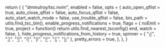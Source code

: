return {
  {
    "dmmulroy/tsc.nvim",
    enabled = false,
    opts = {
      auto_open_qflist = true,
      auto_close_qflist = false,
      auto_focus_qflist = false,
      auto_start_watch_mode = false,
      use_trouble_qflist = false,
      bin_path = utils.find_tsc_bin(),
      enable_progress_notifications = true,
      flags = {
        noEmit = true,
        project = function()
          return utils.find_nearest_tsconfig()
        end,
        watch = false,
      },
      hide_progress_notifications_from_history = true,
      spinner = { "⣾", "⣽", "⣻", "⢿", "⡿", "⣟", "⣯", "⣷" },
      pretty_errors = true,
    },
  },
}
